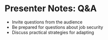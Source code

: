 # Presenter Notes: Q&A

- Invite questions from the audience
- Be prepared for questions about job security
- Discuss practical strategies for adapting 